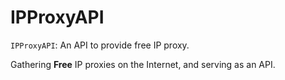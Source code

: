 # IPProxyAPI

`IPProxyAPI`: An API to provide free IP proxy.

Gathering **Free** IP proxies on the Internet, and serving as an API.
